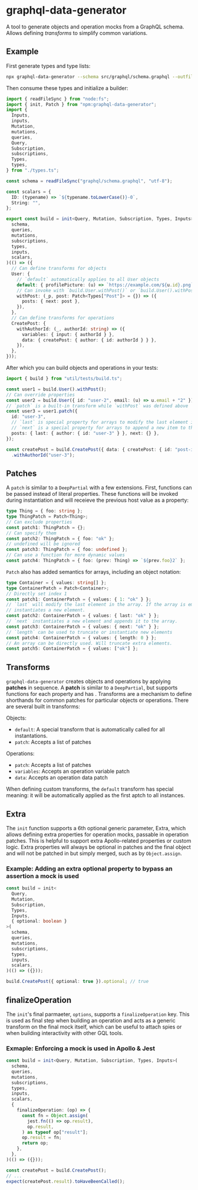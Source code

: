 # graphql-data-generator

A tool to generate objects and operation mocks from a GraphQL schema. Allows
defining _transforms_ to simplify common variations.

## Example

First generate types and type lists:

```sh
npx graphql-data-generator --schema src/graphql/schema.graphql --outfile src/util/test/types.ts
```

Then consume these types and initialize a builder:

```ts
import { readFileSync } from "node:fs";
import { init, Patch } from "npm:graphql-data-generator";
import {
  Inputs,
  inputs,
  Mutation,
  mutations,
  queries,
  Query,
  Subscription,
  subscriptions,
  Types,
  types,
} from "./types.ts";

const schema = readFileSync("graphql/schema.graphql", "utf-8");

const scalars = {
  ID: (typename) => `${typename.toLowerCase()}-0`,
  String: "",
};

export const build = init<Query, Mutation, Subscription, Types, Inputs>(
  schema,
  queries,
  mutations,
  subscriptions,
  types,
  inputs,
  scalars,
)(() => ({
  // Can define transforms for objects
  User: {
    // `default` automatically applies to all User objects
    default: { profilePicture: (u) => `https://example.com/${u.id}.png` },
    // Can invoke with `build.User.withPost()` or `build.User().withPost()`
    withPost: (_p, post: Patch<Types["Post"]> = {}) => ({
      posts: { next: post },
    }),
  },
  // Can define transforms for operations
  CreatePost: {
    withAuthorId: (_, authorId: string) => ({
      variables: { input: { authorId } },
      data: { createPost: { author: { id: authorId } } },
    }),
  },
}));
```

After which you can build objects and operations in your tests:

```ts
import { build } from "util/tests/build.ts";

const user1 = build.User().withPost();
// Can override properties
const user2 = build.User({ id: "user-2", email: (u) => u.email + "2" });
// `patch` is a built-in transform while `withPost` was defined above
const user3 = user1.patch({
  id: "user-3",
  // `last` is special property for arrays to modify the last element in the array. If one does not exist it is created
  // `next` is a special property for arrays to append a new item to the array
  posts: { last: { author: { id: "user-3" } }, next: {} },
});

const createPost = build.CreatePost({ data: { createPost: { id: "post-id" } } })
  .withAuthorId("user-3");
```

## Patches

A `patch` is similar to a `DeepPartial` with a few extensions. First, functions
can be passed instead of literal properties. These functions will be invoked
during instantiation and will receieve the previous host value as a property:

```ts
type Thing = { foo: string };
type ThingPatch = Patch<Thing>;
// Can exclude properties
const patch1: ThingPatch = {};
// Can specify them
const patch2: ThingPatch = { foo: "ok" };
// undefined will be ignored
const patch3: ThingPatch = { foo: undefined };
// Can use a function for more dynamic values
const patch4: ThingPatch = { foo: (prev: Thing) => `${prev.foo}2` };
```

`Patch` also has added semantics for arrays, including an object notation:

```ts
type Container = { values: string[] };
type ContainerPatch = Patch<Container>;
// Directly set index 1
const patch1: ContainerPatch = { values: { 1: "ok" } };
// `last` will modify the last element in the array. If the array is empty,
// instantiates a new element.
const patch2: ContainerPatch = { values: { last: "ok" } };
// `next` instantiates a new element and appends it to the array.
const patch3: ContainerPatch = { values: { next: "ok" } };
// `length` can be used to truncate or instantiate new elements
const patch4: ContainerPatch = { values: { length: 0 } };
// An array can be directly used. Will truncate extra elements.
const patch5: ContainerPatch = { values: ["ok"] };
```

## Transforms

`graphql-data-generator` creates objects and operations by applying **patches**
in sequence. A **patch** is similar to a `DeepPartial`, but supports functions
for each property and has . Transforms are a mechanism to define shorthands for
common patches for particular objects or operations. There are several built in
transforms:

Objects:

- `default`: A special transform that is automatically called for all
  instantations.
- `patch`: Accepts a list of patches

Operations:

- `patch`: Accepts a list of patches
- `variables`: Accepts an operation variable patch
- `data`: Accepts an operation data patch

When defining custom transforms, the `default` transform has special meaning: it
will be automatically applied as the first aptch to all instances.

## Extra

The `init` function supports a 6th optional generic parameter, Extra, which
allows defining extra properties for operation mocks, passable in operation
patches. This is helpful to support extra Apollo-related properties or custom
logic. Extra properties will always be optional in patches and the final object
and will not be patched in but simply merged, such as by `Object.assign`.

### Example: Adding an extra optional property to bypass an assertion a mock is used

```ts
const build = init<
  Query,
  Mutation,
  Subscription,
  Types,
  Inputs,
  { optional: boolean }
>(
  schema,
  queries,
  mutations,
  subscriptions,
  types,
  inputs,
  scalars,
)(() => ({}));

build.CreatePost({ optional: true }).optional; // true
```

## finalizeOperation

The `init`'s final parmaeter, `options`, supports a `finalizeOperation` key.
This is used as final step when building an operation and acts as a generic
transform on the final mock itself, which can be useful to attach spies or when
building interactivity with other GQL tools.

### Exmaple: Enforcing a mock is used in Apollo & Jest

```ts
const build = init<Query, Mutation, Subscription, Types, Inputs>(
  schema,
  queries,
  mutations,
  subscriptions,
  types,
  inputs,
  scalars,
  {
    finalizeOperation: (op) => {
      const fn = Object.assign(
        jest.fn(() => op.result),
        op.result,
      ) as typeof op["result"];
      op.result = fn;
      return op;
    },
  },
)(() => ({}));

const createPost = build.CreatePost();
// ...
expect(createPost.result).toHaveBeenCalled();
```
